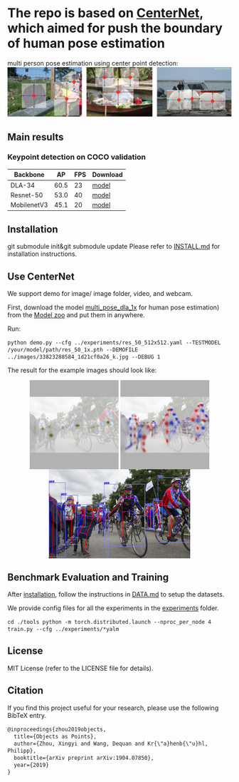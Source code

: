 # The repo is based on [CenterNet](https://arxiv.org/abs/1904.07850), which aimed for push the boundary of human pose estimation
multi person pose estimation using center point detection:
![](readme/fig2.png)

## Main results

### Keypoint detection on COCO validation

| Backbone     |  AP       |  FPS         | Download | 
|--------------|-----------|--------------|----------|
|DLA-34        | 60.5      |    23        |   [model](https://drive.google.com/open?id=151aD93nHG_oGju1xxOmwoDNjfeif6uGi)  |
|Resnet-50     | 53.0      |    40        |   [model](https://drive.google.com/open?id=1k_kpn7tCpX4CHEEiCqdNxLRXZc-ky-uY)  |
|MobilenetV3   | 45.1      |    20        |   [model](https://drive.google.com/open?id=1T8_YsPiW7EmLHQfh_Zk37hTsiJpdaAN1)  |

## Installation

git submodule init&git submodule update
Please refer to [INSTALL.md](readme/INSTALL.md) for installation instructions.

## Use CenterNet

We support demo for image/ image folder, video, and webcam. 

First, download the model [multi_pose_dla_1x](https://drive.google.com/open?id=151aD93nHG_oGju1xxOmwoDNjfeif6uGi) for human pose estimation) 
from the [Model zoo](https://drive.google.com/open?id=1UG2l8XtjOfBtG_GLpSdxlWS2wxFR8hQF) and put them in anywhere.

Run:
    
~~~
python demo.py --cfg ../experiments/res_50_512x512.yaml --TESTMODEL /your/model/path/res_50_1x.pth --DEMOFILE ../images/33823288584_1d21cf0a26_k.jpg --DEBUG 1
~~~
The result for the example images should look like:

<p align="center">  <img src='readme/pose1.png' align="center" height="200px"> <img src='readme/pose2.png' align="center" height="200px"> <img src='readme/pose3.png' align="center" height="200px">  </p>

## Benchmark Evaluation and Training

After [installation](readme/INSTALL.md), follow the instructions in [DATA.md](readme/DATA.md) to setup the datasets.

We provide config files for all the experiments in the [experiments](experiments) folder.

```
cd ./tools python -m torch.distributed.launch --nproc_per_node 4 train.py --cfg ../experiments/*yalm
```

## License

MIT License (refer to the LICENSE file for details).

## Citation

If you find this project useful for your research, please use the following BibTeX entry.

    @inproceedings{zhou2019objects,
      title={Objects as Points},
      author={Zhou, Xingyi and Wang, Dequan and Kr{\"a}henb{\"u}hl, Philipp},
      booktitle={arXiv preprint arXiv:1904.07850},
      year={2019}
    }
